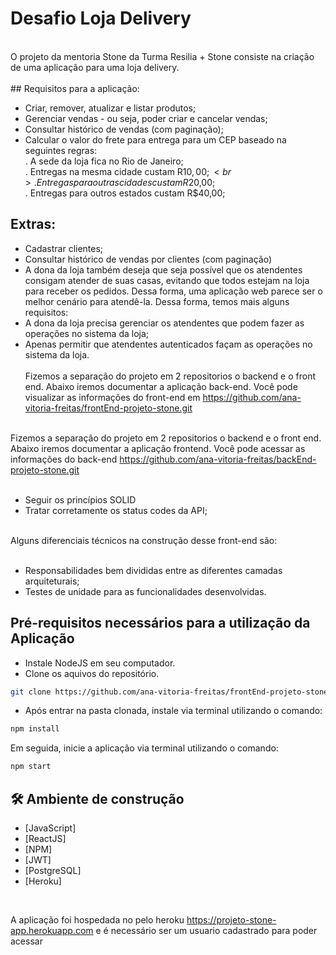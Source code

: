 # Desafio Loja Delivery
<br>
O projeto da mentoria Stone da Turma Resilia + Stone consiste na criação de uma aplicação para uma loja delivery. 
<br><br>
## Requisitos para a aplicação:<br>

- Criar, remover, atualizar e listar produtos; <br>
- Gerenciar vendas - ou seja, poder criar e cancelar vendas; <br>
- Consultar histórico de vendas (com paginação); <br>
- Calcular o valor do frete para entrega para um CEP baseado na seguintes regras: <br>
. A sede da loja fica no Rio de Janeiro; <br>
. Entregas na mesma cidade custam R$10,00; <br>
. Entregas para outras cidades custam R$20,00; <br>
. Entregas para outros estados custam R$40,00;<br>

## Extras:
- Cadastrar clientes;
- Consultar histórico de vendas por clientes (com paginação)
- A dona da loja também deseja que seja possível que os atendentes consigam atender de suas casas, evitando que todos estejam na loja para receber os pedidos. Dessa forma, uma aplicação web parece ser o melhor cenário para atendê-la. Dessa forma, temos mais alguns requisitos:
- A dona da loja precisa gerenciar os atendentes que podem fazer as operações no sistema da loja;
- Apenas permitir que atendentes autenticados façam as operações no sistema da loja.
<br><br>
Fizemos a separação do projeto em 2 repositorios o backend e o front end. Abaixo iremos documentar a aplicação back-end. Você pode visualizar as informações do front-end em https://github.com/ana-vitoria-freitas/frontEnd-projeto-stone.git <br><br>

Fizemos a separação do projeto em 2 repositorios o backend e o front end. Abaixo iremos documentar a aplicação frontend. Você pode acessar as informações do back-end https://github.com/ana-vitoria-freitas/backEnd-projeto-stone.git<br><br>

- Seguir os princípios SOLID
- Tratar corretamente os status codes da API;<br><br>

Alguns diferenciais técnicos na construção desse front-end são:<br><br>

- Responsabilidades bem divididas entre as diferentes camadas arquiteturais;
- Testes de unidade para as funcionalidades desenvolvidas.

## Pré-requisitos necessários para a utilização da Aplicação

- Instale NodeJS em seu computador.
- Clone os aquivos do repositório.
```sh
git clone https://github.com/ana-vitoria-freitas/frontEnd-projeto-stone.git
```
- Após entrar na pasta clonada, instale via terminal utilizando o comando:
```sh
npm install 
```
Em seguida, inicie a aplicação via terminal utilizando o comando:
```sh 
npm start 
```

## 🛠️ Ambiente de construção

* [JavaScript]
* [ReactJS]
* [NPM]
* [JWT] 
* [PostgreSQL]
* [Heroku] 
<br>

A aplicação foi hospedada no pelo heroku https://projeto-stone-app.herokuapp.com e é necessário ser um usuario cadastrado para poder acessar
